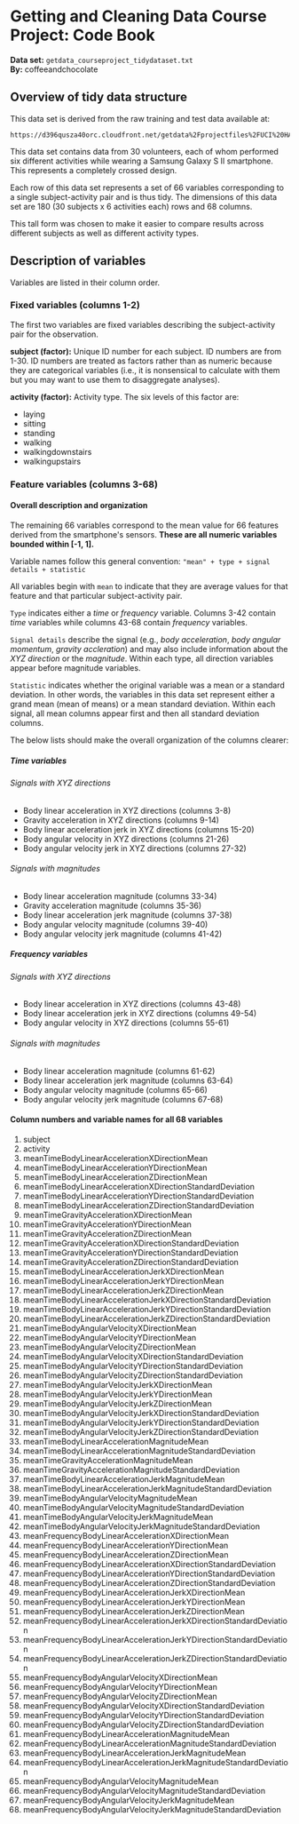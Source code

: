 # Getting and Cleaning Data Course Project: Code Book
**Data set:** ```getdata_courseproject_tidydataset.txt```  
**By:** coffeeandchocolate

## Overview of tidy data structure

This data set is derived from the raw training and test data available at:
```
https://d396qusza40orc.cloudfront.net/getdata%2Fprojectfiles%2FUCI%20HAR%20Dataset.zip
```

This data set contains data from 30 volunteers, each of whom performed six 
different activities while wearing a Samsung Galaxy S II smartphone. This 
represents a completely crossed design.

Each row of this data set represents a set of 66 variables corresponding to a 
single subject-activity pair and is thus tidy. The dimensions of this data set 
are 180 (30 subjects x 6 activities each) rows and 68 columns.

This tall form was chosen to make it easier to compare results across different 
subjects as well as different activity types.

## Description of variables

Variables are listed in their column order.

### Fixed variables (columns 1-2)

The first two variables are fixed variables describing the subject-activity 
pair for the observation.

**subject (factor):** Unique ID number for each subject. ID numbers are from 
1-30. ID numbers are treated as factors rather than as numeric because they 
are categorical variables (i.e., it is nonsensical to calculate with them but
you may want to use them to disaggregate analyses).

**activity (factor):** Activity type. The six levels of this factor are:

* laying
* sitting
* standing
* walking
* walkingdownstairs
* walkingupstairs
    
### Feature variables (columns 3-68)

#### Overall description and organization
The remaining 66 variables correspond to the mean value for 66 features derived 
from the smartphone's sensors. **These are all numeric variables bounded within
[-1, 1].**

Variable names follow this general convention:
```"mean" + type + signal details + statistic```

All variables begin with ```mean``` to indicate that they are average values
for that feature and that particular subject-activity pair.

```Type``` indicates either a *time* or *frequency* variable. Columns 3-42
contain *time* variables while columns 43-68 contain *frequency* variables.

```Signal details``` describe the signal (e.g., *body acceleration*, *body 
angular momentum*, *gravity accleration*) and may also include information 
about the *XYZ direction* or the *magnitude*. Within each type, all direction 
variables appear before magnitude variables.

```Statistic``` indicates whether the original variable was a mean or a standard
deviation. In other words, the variables in this data set represent either a
grand mean (mean of means) or a mean standard deviation. Within each signal, 
all mean columns appear first and then all standard deviation columns.

The below lists should make the overall organization of the columns clearer:

##### Time variables

###### Signals with XYZ directions
* Body linear acceleration in XYZ directions (columns 3-8)
* Gravity acceleration in XYZ directions (columns 9-14)
* Body linear acceleration jerk in XYZ directions (columns 15-20)
* Body angular velocity in XYZ directions (columns 21-26)
* Body angular velocity jerk in XYZ directions (columns 27-32)

###### Signals with magnitudes
* Body linear acceleration magnitude (columns 33-34)
* Gravity acceleration magnitude (columns 35-36)
* Body linear acceleration jerk magnitude (columns 37-38)
* Body angular velocity magnitude (columns 39-40)
* Body angular velocity jerk magnitude (columns 41-42)

##### Frequency variables

###### Signals with XYZ directions
* Body linear acceleration in XYZ directions (columns 43-48)
* Body linear acceleration jerk in XYZ directions (columns 49-54)
* Body angular velocity in XYZ directions (columns 55-61)

###### Signals with magnitudes
* Body linear acceleration magnitude (columns 61-62)
* Body linear acceleration jerk magnitude (columns 63-64)
* Body angular velocity magnitude (columns 65-66)
* Body angular velocity jerk magnitude (columns 67-68)

#### Column numbers and variable names for all 68 variables

1.  subject
2.  activity
3.  meanTimeBodyLinearAccelerationXDirectionMean
4.  meanTimeBodyLinearAccelerationYDirectionMean
5.	meanTimeBodyLinearAccelerationZDirectionMean
6.	meanTimeBodyLinearAccelerationXDirectionStandardDeviation
7.	meanTimeBodyLinearAccelerationYDirectionStandardDeviation
8.	meanTimeBodyLinearAccelerationZDirectionStandardDeviation
9.	meanTimeGravityAccelerationXDirectionMean
10.	meanTimeGravityAccelerationYDirectionMean
11.	meanTimeGravityAccelerationZDirectionMean
12.	meanTimeGravityAccelerationXDirectionStandardDeviation
13.	meanTimeGravityAccelerationYDirectionStandardDeviation
14.	meanTimeGravityAccelerationZDirectionStandardDeviation
15.	meanTimeBodyLinearAccelerationJerkXDirectionMean
16.	meanTimeBodyLinearAccelerationJerkYDirectionMean
17.	meanTimeBodyLinearAccelerationJerkZDirectionMean
18.	meanTimeBodyLinearAccelerationJerkXDirectionStandardDeviation
19.	meanTimeBodyLinearAccelerationJerkYDirectionStandardDeviation
20.	meanTimeBodyLinearAccelerationJerkZDirectionStandardDeviation
21.	meanTimeBodyAngularVelocityXDirectionMean
22.	meanTimeBodyAngularVelocityYDirectionMean
23.	meanTimeBodyAngularVelocityZDirectionMean
24.	meanTimeBodyAngularVelocityXDirectionStandardDeviation
25.	meanTimeBodyAngularVelocityYDirectionStandardDeviation
26.	meanTimeBodyAngularVelocityZDirectionStandardDeviation
27.	meanTimeBodyAngularVelocityJerkXDirectionMean
28.	meanTimeBodyAngularVelocityJerkYDirectionMean
29.	meanTimeBodyAngularVelocityJerkZDirectionMean
30.	meanTimeBodyAngularVelocityJerkXDirectionStandardDeviation
31.	meanTimeBodyAngularVelocityJerkYDirectionStandardDeviation
32.	meanTimeBodyAngularVelocityJerkZDirectionStandardDeviation
33.	meanTimeBodyLinearAccelerationMagnitudeMean
34.	meanTimeBodyLinearAccelerationMagnitudeStandardDeviation
35.	meanTimeGravityAccelerationMagnitudeMean
36.	meanTimeGravityAccelerationMagnitudeStandardDeviation
37.	meanTimeBodyLinearAccelerationJerkMagnitudeMean
38.	meanTimeBodyLinearAccelerationJerkMagnitudeStandardDeviation
39.	meanTimeBodyAngularVelocityMagnitudeMean
40.	meanTimeBodyAngularVelocityMagnitudeStandardDeviation
41.	meanTimeBodyAngularVelocityJerkMagnitudeMean
42.	meanTimeBodyAngularVelocityJerkMagnitudeStandardDeviation
43.	meanFrequencyBodyLinearAccelerationXDirectionMean
44.	meanFrequencyBodyLinearAccelerationYDirectionMean
45.	meanFrequencyBodyLinearAccelerationZDirectionMean
46.	meanFrequencyBodyLinearAccelerationXDirectionStandardDeviation
47.	meanFrequencyBodyLinearAccelerationYDirectionStandardDeviation
48.	meanFrequencyBodyLinearAccelerationZDirectionStandardDeviation
49.	meanFrequencyBodyLinearAccelerationJerkXDirectionMean
50.	meanFrequencyBodyLinearAccelerationJerkYDirectionMean
51.	meanFrequencyBodyLinearAccelerationJerkZDirectionMean
52.	meanFrequencyBodyLinearAccelerationJerkXDirectionStandardDeviation
53.	meanFrequencyBodyLinearAccelerationJerkYDirectionStandardDeviation
54.	meanFrequencyBodyLinearAccelerationJerkZDirectionStandardDeviation
55.	meanFrequencyBodyAngularVelocityXDirectionMean
56.	meanFrequencyBodyAngularVelocityYDirectionMean
57.	meanFrequencyBodyAngularVelocityZDirectionMean
58.	meanFrequencyBodyAngularVelocityXDirectionStandardDeviation
59.	meanFrequencyBodyAngularVelocityYDirectionStandardDeviation
60.	meanFrequencyBodyAngularVelocityZDirectionStandardDeviation
61.	meanFrequencyBodyLinearAccelerationMagnitudeMean
62.	meanFrequencyBodyLinearAccelerationMagnitudeStandardDeviation
63.	meanFrequencyBodyLinearAccelerationJerkMagnitudeMean
64.	meanFrequencyBodyLinearAccelerationJerkMagnitudeStandardDeviation
65.	meanFrequencyBodyAngularVelocityMagnitudeMean
66.	meanFrequencyBodyAngularVelocityMagnitudeStandardDeviation
67.	meanFrequencyBodyAngularVelocityJerkMagnitudeMean
68.	meanFrequencyBodyAngularVelocityJerkMagnitudeStandardDeviation